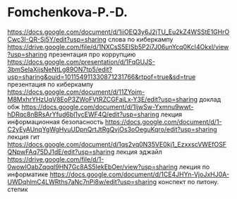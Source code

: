 # Fomchenkova-P.-D.
https://docs.google.com/document/d/1iiOEQ3y6J2jTU_Eu2kZ4WSStE1GHrOCwc3I-QR-Sj5Y/edit?usp=sharing  слова по киберкампу
https://drive.google.com/file/d/1NXCsS5EISb5P2i7J06unYcq0KcI4Okxl/view?usp=sharing презентация про коррупцию
https://docs.google.com/presentation/d/1FqGUJS-3bmSeIaXijsNeNtLg89ON7tp5/edit?usp=sharing&ouid=101154911330871231766&rtpof=true&sd=true презентация по киберкампу
https://docs.google.com/document/d/11ZYoim-M8MxhrYHzUqV8EoP3ZWoFVtRZCGFaiLx-Y3E/edit?usp=sharing доклад обж
https://docs.google.com/document/d/1ljwSw-Yxmnu9wwt-hDRqc8nBRsArYfud6bl1ycEWF4Q/edit?usp=sharing лекция информационная безопасность 
https://docs.google.com/document/d/1-C2yEyAUnqYgWgHyuUDpnQrtJtRgQvjOs3oOeguKqro/edit?usp=sharing лекция гит
https://docs.google.com/document/d/1qs2vq0N35VE0kj1_EzxxscVWEfOSFQNpwFAq75DJ1dE/edit?usp=sharing лекция эджайл
https://drive.google.com/file/d/1-0wowIOabZqqql9HN7Gc8AS5IekEbOer/view?usp=sharing лекция по информатике
https://docs.google.com/document/d/1CE4JHYn-VjoJxHJ0A-UWDqhlmC4LWRths7aNc7nPi8w/edit?usp=sharing конспект по питону. степик
